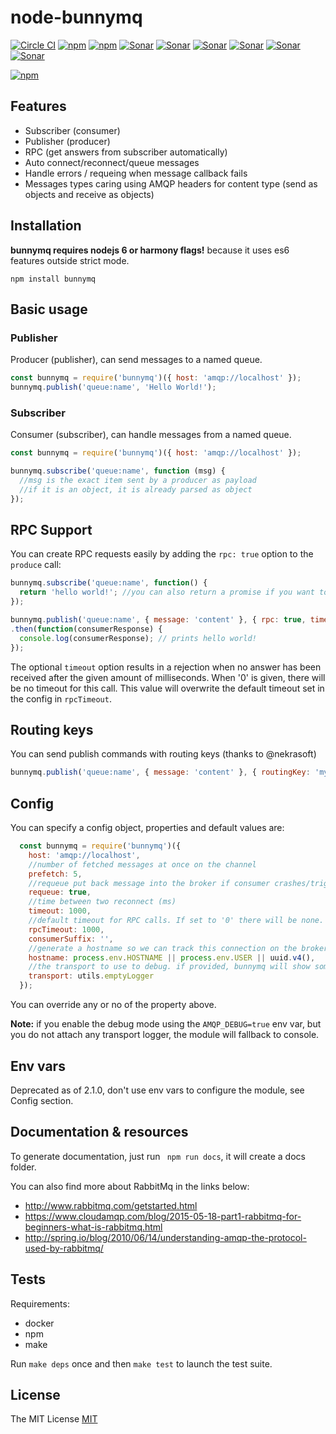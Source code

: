 # node-bunnymq

[![Circle CI](https://circleci.com/gh/dial-once/node-bunnymq/tree/develop.svg?style=shield)](https://circleci.com/gh/dial-once/node-bunnymq)
[![npm](https://img.shields.io/npm/v/bunnymq.svg)]()
[![npm](https://img.shields.io/npm/dt/bunnymq.svg)]()
[![Sonar](http://proxy.dialonce.net/sonar/api/badges/gate?key=node-bunnymq)](http://sonar.dialonce.net/dashboard?id=node-bunnymq)
[![Sonar](http://proxy.dialonce.net/sonar/api/badges/measure?key=node-bunnymq&metric=ncloc)](http://sonar.dialonce.net/dashboard?id=node-bunnymq)
[![Sonar](http://proxy.dialonce.net/sonar/api/badges/measure?key=node-bunnymq&metric=coverage)](http://sonar.dialonce.net/dashboard?id=node-bunnymq)
[![Sonar](http://proxy.dialonce.net/sonar/api/badges/measure?key=node-bunnymq&metric=code_smells)](http://proxy.dialonce.net/sonar/api/badges/measure?key=node-bunnymq&metric=coverage)
[![Sonar](http://proxy.dialonce.net/sonar/api/badges/measure?key=node-bunnymq&metric=bugs)](http://sonar.dialonce.net/dashboard?id=node-bunnymq)
[![Sonar](http://proxy.dialonce.net/sonar/api/badges/measure?key=node-bunnymq&metric=sqale_debt_ratio)](http://sonar.dialonce.net/dashboard?id=node-bunnymq)

[![npm](https://nodei.co/npm/bunnymq.png?downloads=true&downloadRank=true&stars=true)](https://nodei.co/npm/bunnymq/)

## Features
- Subscriber (consumer)
- Publisher (producer)
- RPC (get answers from subscriber automatically)
- Auto connect/reconnect/queue messages
- Handle errors / requeing when message callback fails
- Messages types caring using AMQP headers for content type (send as objects and receive as objects)

## Installation
**bunnymq requires nodejs 6 or harmony flags!** because it uses es6 features outside strict mode.
```
npm install bunnymq
```

## Basic usage
### Publisher
Producer (publisher), can send messages to a named queue.

```javascript
const bunnymq = require('bunnymq')({ host: 'amqp://localhost' });
bunnymq.publish('queue:name', 'Hello World!');
```

### Subscriber
Consumer (subscriber), can handle messages from a named queue.

```javascript
const bunnymq = require('bunnymq')({ host: 'amqp://localhost' });

bunnymq.subscribe('queue:name', function (msg) {
  //msg is the exact item sent by a producer as payload
  //if it is an object, it is already parsed as object
});
```

## RPC Support
You can create RPC requests easily by adding the `rpc: true` option to the `produce` call:
```javascript
bunnymq.subscribe('queue:name', function() {
  return 'hello world!'; //you can also return a promise if you want to do async stuff
});

bunnymq.publish('queue:name', { message: 'content' }, { rpc: true, timeout: 1000 })
.then(function(consumerResponse) {
  console.log(consumerResponse); // prints hello world!
});
```
The optional `timeout` option results in a rejection when no answer has been received after the given amount of milliseconds.
When '0' is given, there will be no timeout for this call.
This value will overwrite the default timeout set in the config in `rpcTimeout`.

## Routing keys
You can send publish commands with routing keys (thanks to @nekrasoft)
```javascript
bunnymq.publish('queue:name', { message: 'content' }, { routingKey: 'my-routing-key' });
```

## Config
You can specify a config object, properties and default values are:

```javascript
  const bunnymq = require('bunnymq')({
    host: 'amqp://localhost',
    //number of fetched messages at once on the channel
    prefetch: 5,
    //requeue put back message into the broker if consumer crashes/trigger exception
    requeue: true,
    //time between two reconnect (ms)
    timeout: 1000,
    //default timeout for RPC calls. If set to '0' there will be none.
    rpcTimeout: 1000,
    consumerSuffix: '',
    //generate a hostname so we can track this connection on the broker (rabbitmq management plugin)
    hostname: process.env.HOSTNAME || process.env.USER || uuid.v4(),
    //the transport to use to debug. if provided, bunnymq will show some logs
    transport: utils.emptyLogger
  });
```

You can override any or no of the property above.

<b>Note:</b> if you enable the debug mode using the `AMQP_DEBUG=true` env var, but you do not attach any transport logger, the module will fallback to console.

## Env vars
Deprecated as of 2.1.0, don't use env vars to configure the module, see Config section.

## Documentation & resources
To generate documentation, just run ``` npm run docs```, it will create a docs folder.

You can also find more about RabbitMq in the links below:
 - http://www.rabbitmq.com/getstarted.html
 - https://www.cloudamqp.com/blog/2015-05-18-part1-rabbitmq-for-beginners-what-is-rabbitmq.html
 - http://spring.io/blog/2010/06/14/understanding-amqp-the-protocol-used-by-rabbitmq/

## Tests
Requirements:
  - docker
  - npm
  - make

Run `make deps` once and then `make test` to launch the test suite.

## License
The MIT License [MIT](LICENSE)
